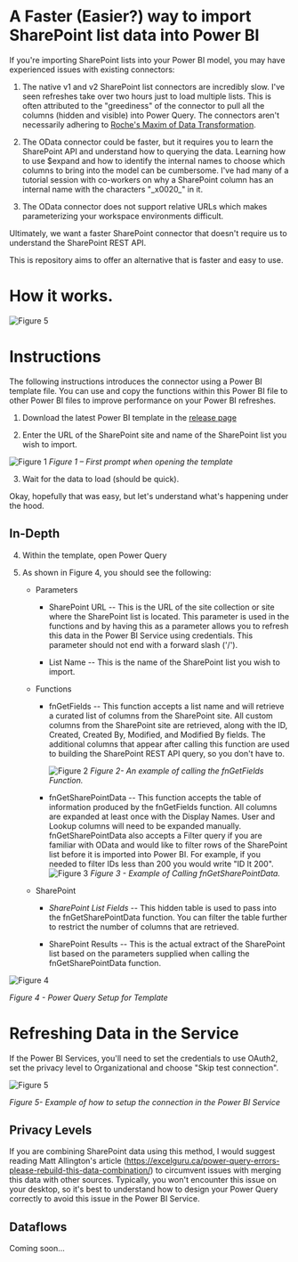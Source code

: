 # A Faster (Easier?) way to import SharePoint list data into Power BI

If you're importing SharePoint lists into your Power BI model, you may
have experienced issues with existing connectors:

1)  The native v1 and v2 SharePoint list connectors are incredibly slow.
    I've seen refreshes take over two hours just to load multiple lists.
    This is often attributed to the "greediness" of the connector to
    pull all the columns (hidden and visible) into Power Query. The
    connectors aren't necessarily adhering to <a href="https://ssbipolar.com/2021/05/31/roches-maxim/" target="_blank">Roche's Maxim of Data Transformation</a>.

2)  The OData connector could be faster, but it requires you to learn
    the SharePoint API and understand how to querying the data. Learning
    how to use \$expand and how to identify the internal names to choose
    which columns to bring into the model can be cumbersome. I've had
    many of a tutorial session with co-workers on why a SharePoint
    column has an internal name with the characters "\_x0020\_" in it.

3)  The OData connector does not support relative URLs which makes
    parameterizing your workspace environments difficult.

Ultimately, we want a faster SharePoint connector that doesn't require
us to understand the SharePoint REST API.

This is repository aims to offer an alternative that is faster and easy
to use.

# How it works.
![Figure 5](images/HowItWorks.png)

# Instructions

The following instructions introduces the connector using a Power BI
template file. You can use and copy the functions within this Power BI
file to other Power BI files to improve performance on your Power BI
refreshes.

1)  Download the latest Power BI template in the <a href="https://github.com/kerski/power-query-sharepoint-faster-easier/releases" target="_blank">release page</a>

2)  Enter the URL of the SharePoint site and name of the SharePoint list you wish to import.

![Figure 1](images/Figure1.png)
*Figure 1 – First prompt when opening the template*

3)  Wait for the data to load (should be quick).

Okay, hopefully that was easy, but let's understand what's happening
under the hood.

## In-Depth

4)  Within the template, open Power Query

5)  As shown in Figure 4, you should see the following:

    - Parameters
        - SharePoint URL -- This is the URL of the site collection or
            site where the SharePoint list is located. This parameter is
            used in the functions and by having this as a parameter
            allows you to refresh this data in the Power BI Service
            using credentials. This parameter should not end with a
            forward slash ('/').

        - List Name -- This is the name of the SharePoint list you
            wish to import.

    - Functions

        - fnGetFields -- This function accepts a list name and will
            retrieve a curated list of columns from the SharePoint site.
            All custom columns from the SharePoint site are retrieved,
            along with the ID, Created, Created By, Modified, and
            Modified By fields. The additional columns that appear after
            calling this function are used to building the SharePoint
            REST API query, so you don't have to.
            
            ![Figure 2](images/Figure2.png) 
            *Figure 2- An example of calling the fnGetFields Function.*

        - fnGetSharePointData -- This function accepts the table of
    information produced by the fnGetFields function. All columns are
    expanded at least once with the Display Names. User and Lookup
    columns will need to be expanded manually. fnGetSharePointData also
    accepts a Filter query if you are familiar with OData and would like
    to filter rows of the SharePoint list before it is imported into
    Power BI. For example, if you needed to filter IDs less than 200 you
    would write "ID lt 200".
    ![Figure 3](images/Figure3.png)
    *Figure 3 - Example of Calling fnGetSharePointData.*

    - SharePoint
        -  *SharePoint List Fields --* This hidden table is used to pass
        into the fnGetSharePointData function. You can filter the table
        further to restrict the number of columns that are retrieved.

        - SharePoint Results -- This is the actual extract of the
        SharePoint list based on the parameters supplied when calling
        the fnGetSharePointData function.

![Figure 4](images/Figure4.png)

*Figure 4 - Power Query Setup for Template*

# Refreshing Data in the Service

If the Power BI Services, you'll need to set the credentials to use
OAuth2, set the privacy level to Organizational and choose "Skip test
connection".

![Figure 5](images/Figure5.png)

*Figure 5- Example of how to setup the connection in the Power BI Service*

## Privacy Levels

If you are combining SharePoint data using this method, I would suggest
reading Matt Allington's article
(<https://excelguru.ca/power-query-errors-please-rebuild-this-data-combination/>)
to circumvent issues with merging this data with other sources.
Typically, you won't encounter this issue on your desktop, so it's best
to understand how to design your Power Query correctly to avoid this
issue in the Power BI Service.

## Dataflows

Coming soon...
